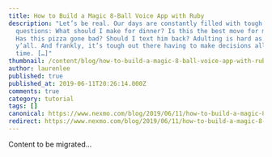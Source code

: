```yaml
---
title: How to Build a Magic 8-Ball Voice App with Ruby
description: "Let’s be real. Our days are constantly filled with tough
  questions: What should I make for dinner? Is this the best move for my career?
  Has this pizza gone bad? Should I text him back? Adulting is hard as heck,
  y’all. And frankly, it’s tough out there having to make decisions all of the
  time. […]"
thumbnail: /content/blog/how-to-build-a-magic-8-ball-voice-app-with-ruby-dr/Magic-8-Ball_1200x600.jpg
author: laurenlee
published: true
published_at: 2019-06-11T20:26:14.000Z
comments: true
category: tutorial
tags: []
canonical: https://www.nexmo.com/blog/2019/06/11/how-to-build-a-magic-8-ball-voice-app-with-ruby-dr
redirect: https://www.nexmo.com/blog/2019/06/11/how-to-build-a-magic-8-ball-voice-app-with-ruby-dr
---
```


Content to be migrated...
